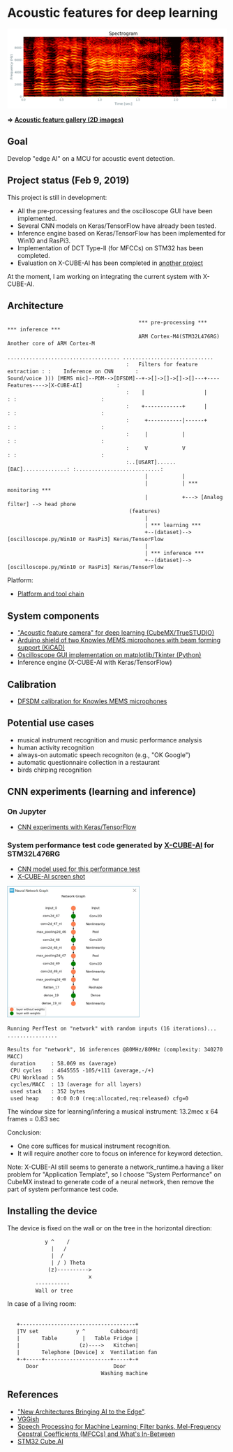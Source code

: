 # Acoustic features for deep learning

<img src="./oscilloscope/screenshots/spectrogram_framenco.png" width="700">

**=> [Acoustic feature gallery (2D images)](./GALLERY.md)**

## Goal

Develop "edge AI" on a MCU for acoustic event detection.

## Project status (Feb 9, 2019)

This project is still in development:
- All the pre-processing features and the oscilloscope GUI have been implemented.
- Several CNN models on Keras/TensorFlow have already been tested.
- Inference engine based on Keras/TensorFlow has been implemented for Win10 and RasPi3.
- Implementation of DCT Type-II (for MFCCs) on STM32 has been completed.
- Evaluation on X-CUBE-AI has been completed in [another project](https://github.com/araobp/stm32-mcu/tree/master/NUCLEO-F401RE/AI)

At the moment, I am working on integrating the current system with X-CUBE-AI.

## Architecture

```
                                          *** pre-processing ***             *** inference ***
                                          ARM Cortex-M4(STM32L476RG)        Another core of ARM Cortex-M
                                      .................................... .............................
                                      :   Filters for feature extraction : :    Inference on CNN       :
Sound/voice ))) [MEMS mic]--PDM-->[DFSDM]--+->[]->[]->[]->[]---+----Features---->[X-CUBE-AI]           :
                                      :    |                   |         : :                           :
                                      :    +------------+      |         : :                           :
                                      :     +-----------|------+         : :                           :
                                      :     |           |                : :                           :
                                      :     V           V                : :                           :
                                      :..[USART]......[DAC]..............: :...........................:
                                            |           |
                                            |           | *** monitoring ***
                                            |           +---> [Analog filter] --> head phone
                                       (features)
                                            |
                                            | *** learning ***
                                            +--(dataset)--> [oscilloscope.py/Win10 or RasPi3] Keras/TensorFlow
                                            |
                                            | *** inference ***
                                            +--(dataset)--> [oscilloscope.py/Win10 or RasPi3] Keras/TensorFlow
```

Platform:
- [Platform and tool chain](./PLATFORM.md)

## System components

- ["Acoustic feature camera" for deep learning (CubeMX/TrueSTUDIO)](./stm32/acoustic_feature_camera)
- [Arduino shield of two Knowles MEMS microphones with beam forming support (KiCAD)](./kicad)
- [Oscilloscope GUI implementation on matplotlib/Tkinter (Python)](./oscilloscope)
- Inference engine (X-CUBE-AI with Keras/TensorFlow)

## Calibration

- [DFSDM calibration for Knowles MEMS microphones](./oscilloscope/CALIBRATION.md)

## Potential use cases

- musical instrument recognition and music performance analysis
- human activity recognition
- always-on automatic speech recogniton (e.g., "OK Google")
- automatic questionnaire collection in a restaurant
- birds chirping recognition

## CNN experiments (learning and inference)

### On Jupyter

- [CNN experiments with Keras/TensorFlow](./tensorflow)

### System performance test code generated by [X-CUBE-AI](https://www.st.com/en/embedded-software/x-cube-ai.html) for STM32L476RG

- [CNN model used for this performance test](./tensorflow/CNN_for_AED_music.ipynb)
- [X-CUBE-AI screen shot](./stm32/ai_test/performance/screenshot1.jpg)

<img src="./stm32/ai_test/performance/screenshot2.jpg" height="300">
  
```
Running PerfTest on "network" with random inputs (16 iterations)...
................

Results for "network", 16 inferences @80MHz/80MHz (complexity: 340270 MACC)
 duration     : 58.069 ms (average)
 CPU cycles   : 4645555 -105/+111 (average,-/+)
 CPU Workload : 5%
 cycles/MACC  : 13 (average for all layers)
 used stack   : 352 bytes
 used heap    : 0:0 0:0 (req:allocated,req:released) cfg=0
 ```

The window size for learning/infering a musical instrument: 13.2mec x 64 frames = 0.83 sec

Conclusion:
- One core suffices for musical instrument recognition.
- It will require another core to focus on inference for keyword detection.

Note: X-CUBE-AI still seems to generate a network_runtime.a having a liker problem for "Application Template", so I choose "System Performance" on CubeMX instead to generate code of a neural network, then remove the part of system performance test code.

## Installing the device

The device is fixed on the wall or on the tree in the horizontal direction:
```
            y ^    /
              |   /
              |  /
              | / ) Theta
             (z)---------->
                          x
         -----------
         Wall or tree
```

In case of a living room:
```

   +-------------------------------------+
   |TV set            y ^        Cubboard|
   |       Table        |   Table Fridge |
   |                   (z)---->   Kitchen|
   |       Telephone [Device] x  Ventilation fan
   +-+-----+---------------------+-----+-+
      Door                        Door
                              Washing machine

```

## References

- ["New Architectures Bringing AI to the Edge"](https://www.eetimes.com/document.asp?doc_id=1333920).
- [VGGish](https://github.com/tensorflow/models/tree/master/research/audioset)
- [Speech Processing for Machine Learning: Filter banks, Mel-Frequency Cepstral Coefficients (MFCCs) and What's In-Between](https://haythamfayek.com/2016/04/21/speech-processing-for-machine-learning.html)
- [STM32 Cube.AI](https://www.st.com/content/st_com/en/stm32-ann.html)

